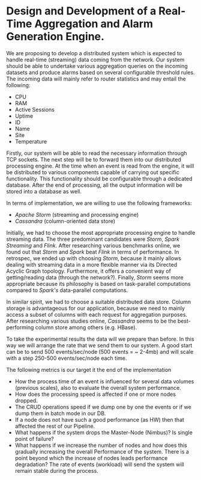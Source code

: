 # Design and Development of a Real-Time Aggregation and Alarm Generation Engine.

We are proposing to develop a distributed system which is expected to handle real-time (streaming) data coming from the network. Our system should be able to 
undertake various aggregation queries on the incoming datasets and produce alarms based on several configurable threshold rules. The incoming data will mainly refer to 
router statistics and may entail the following: 

* CPU
* RAM
* Active Sessions
* Uptime
* ID
* Name
* Site
* Temperature


Firstly, our system will be able to read the necessary information through TCP sockets. The next step will be to forward them into our distributed processing engine. At the time when 
an event is read from the engine, it will be distributed to various components capable of carrying out specific functionality. This functionality should be configurable through a dedicated database. 
After the end of processing, all the output information will be stored into a database as well.

In terms of implementation, we are willing to use the following frameworks: 

* *Apache* *Storm* (streaming and processing engine)
* *Cassandra* (column-oriented data store)

Initially, we had to choose the most appropriate processing engine to handle streaming data. The three predominant candidates were $Storm$, $Spark$ $Streaming$ and *Flink*. After researching 
various benchmarks online, we found out that $Storm$ and $Spark$ beat *Flink* in terms of performance. In retrospec, we ended up with choosing $Storm$, because it mainly allows dealing with streaming 
data in a more flexible manner via its Directed Acyclic Graph topology. Furthermore, it offers a convenient way of getting/reading data (through the network?). Finally, *Storm* seems more appropriate because 
its philosophy is based on task-parallel computations compared to *Spark's* data-parallel computations.

In similar spirit, we had to choose a suitable distributed data store. Column storage is advantageous for our application, because we need to mainly access a subset of columns with 
each request for aggregation purposes. After researching various studies online, *Cassandra* seems to be the best-performing column store among others (e.g. HBase).

To take the experimental results the data will we prepare than before. In this way we will arrange the rate that we send them to our system.
A good start can be to send 500 events/sec/node (500 events = ~ 2-4mb) and will scale with a step 250-500 events/sec/node each time.

The following metrics is our target it the end of the implementation

* How the process time of an event is influenced for several data volumes (previous scales), also to evaluate the overall system performance.
* How does the processing speed is affected if one or more nodes dropped.
* The CRUD operations speed if we dump one by one the events or if we dump them in batch mode in our DB.
* If a node does not have such a good performance (as HW) then that affected the rest of our Pipeline.
* What happens if the system drops the Master-Node (Nimbus)? Is single point of failure?
* What happens if we increase the number of nodes and how does this gradually increasing the overall Performance of the system. There is a point beyond which the increase of nodes leads performance degradation? The rate of events (workload) will send the system will remain stable during the process.